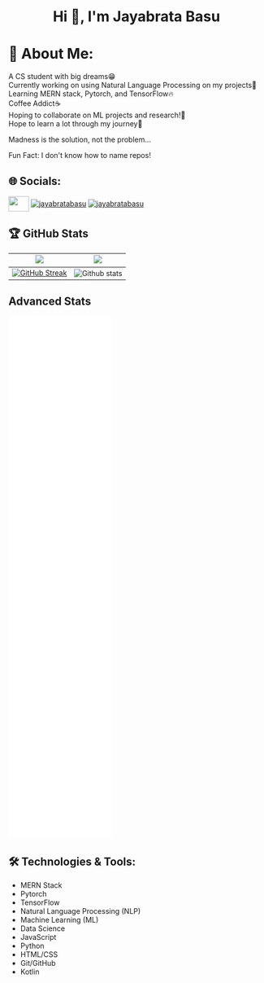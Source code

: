 <h1 align="center">Hi 👋, I'm Jayabrata Basu</h1>

# 💫 About Me:

A CS student with big dreams😁<br>Currently working on using Natural Language Processing on my projects🌱<br>Learning MERN stack, Pytorch, and TensorFlow🔥<br>Coffee Addict☕<br>Hoping to collaborate on ML projects and research!🔬<br>Hope to learn a lot through my journey💫

Madness is the solution, not the problem...

Fun Fact: I don't know how to name repos!

## 🌐 Socials:

<a href="https://linkedin.com/in/jayabratabasu" target="blank"><img align="center" src="https://raw.githubusercontent.com/rahuldkjain/github-profile-readme-generator/master/src/images/icons/Social/linked-in-alt.svg"  height="30" width="40" /></a>
<a href="https://www.hackerrank.com/jayabratabasu" target="blank"><img align="center" src="https://raw.githubusercontent.com/rahuldkjain/github-profile-readme-generator/master/src/images/icons/Social/hackerrank.svg" alt="jayabratabasu" height="30" width="40" /></a>
<a href="https://www.leetcode.com/jayabratabasu" target="blank"><img align="center" src="https://raw.githubusercontent.com/rahuldkjain/github-profile-readme-generator/master/src/images/icons/Social/leet-code.svg" alt="jayabratabasu" height="30" width="40" /></a>
</p>


## 🏆 GitHub Stats
| <img width="450em" src="https://github-profile-trophy.vercel.app/?username=JayabrataBasu&theme=onedark&row=2&column=4&margin-w=10&margin-h=15&no-bg=true)](https://github.com/ryo-ma/github-profile-trophy"> | <img  width="450em" src="https://github-readme-stats.vercel.app/api/top-langs?username=JayabrataBasu&show_icons=true&locale=en&layout=compact&theme=onedark"/>  |
| :-----------------------------------------------------------------------------------------------------------------------------------------------------------------------------------------------------: | :--------------------------------------------------------------------------------------------------------------------------------------------------------------------------------------: |
|                                           [![GitHub Streak](https://github-readme-streak-stats-indol-nine.vercel.app?user=JayabrataBasu&theme=onedark)](https://git.io/streak-stats)                                           |  <img width="450em" align="center" alt="Github stats"  src="https://github-readme-stats.vercel.app/api?username=JayabrataBasu&show_icons=true&count_private=true&theme=onedark" />   |


## Advanced Stats
![Metrics](https://github.com/JayabrataBasu/JayabrataBasu/blob/main/github-metrics.svg)





## 🛠️ Technologies & Tools:
- MERN Stack
- Pytorch
- TensorFlow
- Natural Language Processing (NLP)
- Machine Learning (ML)
- Data Science
- JavaScript
- Python
- HTML/CSS
- Git/GitHub
- Kotlin 

<!---
JayabrataBasu/JayabrataBasu is a ✨ special ✨ repository because its `README.md` (this file) appears on your GitHub profile.
You can click the Preview link to take a look at your changes.
--->
